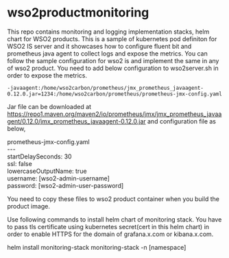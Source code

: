 # wso2productmonitoring
This repo contains monitoring and logging implementation stacks, helm chart for WSO2 products. This is a sample of kubernetes pod definiton for WSO2 IS server and it showcases how to configure fluent bit and prometheus java agent to collect logs and expose the metrics. You can follow the sample configuration for wso2 is and implement the same in any of wso2 product. You need to add below configuration to wso2server.sh in order to expose the metrics. 

    -javaagent:/home/wso2carbon/prometheus/jmx_prometheus_javaagent-0.12.0.jar=1234:/home/wso2carbon/prometheus/prometheus-jmx-config.yaml 
    
 Jar file can be downloaded at https://repo1.maven.org/maven2/io/prometheus/jmx/jmx_prometheus_javaagent/0.12.0/jmx_prometheus_javaagent-0.12.0.jar and configuration file as below,   
     
 prometheus-jmx-config.yaml  
---\
startDelaySeconds: 30\
ssl: false\
lowercaseOutputName: true\
username: [wso2-admin-username]\
password: [wso2-admin-user-password]

You need to copy these files to wso2 product container when you build the product image.

Use following commands to install helm chart of monitoring stack. You have to pass tls certificate using kubernetes secret(cert in this helm chart) in order to enable HTTPS for the domain of grafana.x.com or kibana.x.com.

helm install monitoring-stack monitoring-stack -n [namespace]

